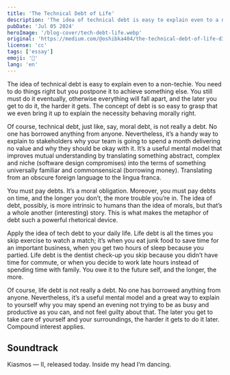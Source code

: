 ```yaml
---
title: 'The Technical Debt of Life'
description: 'The idea of technical debt is easy to explain even to a non-techie. You can apply the same concept to your daily life.'
pubDate: 'Jul 05 2024'
heroImage: '/blog-cover/tech-debt-life.webp'
original: 'https://medium.com/@oshibka404/the-technical-debt-of-life-d3e165700ac6'
license: 'cc'
tags: ['essay']
emoji: '💸'
lang: 'en'
---
```

The idea of technical debt is easy to explain even to a non-techie. You need to do things right but you postpone it to achieve something else. You still must do it eventually, otherwise everything will fall apart, and the later you get to do it, the harder it gets. The concept of debt is so easy to grasp that we even bring it up to explain the necessity behaving morally right.

Of course, technical debt, just like, say, moral debt, is not really a debt. No one has borrowed anything from anyone. Nevertheless, it’s a handy way to explain to stakeholders why your team is going to spend a month delivering no value and why they should be okay with it. It’s a useful mental model that improves mutual understanding by translating something abstract, complex and niche (software design compromises) into the terms of something universally familiar and commonsensical (borrowing money). Translating from an obscure foreign language to the lingua franca.

You must pay debts. It’s a moral obligation. Moreover, you must pay debts on time, and the longer you don’t, the more trouble you’re in. The idea of debt, possibly, is more intrinsic to humans than the idea of morals, but that’s a whole another (interesting) story. This is what makes the metaphor of debt such a powerful rhetorical device.

Apply the idea of tech debt to your daily life. Life debt is all the times you skip exercise to watch a match; it’s when you eat junk food to save time for an important business, when you get two hours of sleep because you partied. Life debt is the dentist check-up you skip because you didn’t have time for commute, or when you decide to work late hours instead of spending time with family. You owe it to the future self, and the longer, the more.

Of course, life debt is not really a debt. No one has borrowed anything from anyone. Nevertheless, it’s a useful mental model and a great way to explain to yourself why you may spend an evening not trying to be as busy and productive as you can, and not feel guilty about that. The later you get to take care of yourself and your surroundings, the harder it gets to do it later. Compound interest applies.

## Soundtrack
Kiasmos — II, released today. Inside my head I’m dancing.
